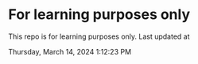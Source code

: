 # For learning purposes only
This repo is for learning purposes only.
Last updated at

Thursday, March 14, 2024 1:12:23 PM

